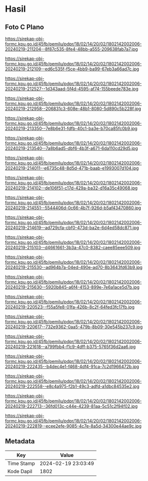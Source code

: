 # Hasil

## Foto C Plano

https://sirekap-obj-formc.kpu.go.id/45fb/pemilu/pdpr/18/02/14/20/02/1802142002006-20240219-211204--8f87c535-8fe4-48bb-a555-209638fab7a7.jpg

https://sirekap-obj-formc.kpu.go.id/45fb/pemilu/pdpr/18/02/14/20/02/1802142002006-20240219-212109--ed6c535f-f5ce-4bb9-ba99-67eb3a66ad7c.jpg

https://sirekap-obj-formc.kpu.go.id/45fb/pemilu/pdpr/18/02/14/20/02/1802142002006-20240219-212527--1d343aad-5f4d-4595-af74-155beede783e.jpg

https://sirekap-obj-formc.kpu.go.id/45fb/pemilu/pdpr/18/02/14/20/02/1802142002006-20240219-212958--206831c3-608e-48b1-8080-5d890c5b228f.jpg

https://sirekap-obj-formc.kpu.go.id/45fb/pemilu/pdpr/18/02/14/20/02/1802142002006-20240219-213350--7e8b6e31-fdfb-40c1-ba3e-b70ca85fc0b9.jpg

https://sirekap-obj-formc.kpu.go.id/45fb/pemilu/pdpr/18/02/14/20/02/1802142002006-20240219-213540--7a8b6ad5-dbf6-4b3f-a671-6da110cd29d5.jpg

https://sirekap-obj-formc.kpu.go.id/45fb/pemilu/pdpr/18/02/14/20/02/1802142002006-20240219-214011--e6735c48-8d5d-471b-baab-e1993007d104.jpg

https://sirekap-obj-formc.kpu.go.id/45fb/pemilu/pdpr/18/02/14/20/02/1802142002006-20240219-214102--de106f51-c17d-429a-ba32-d16a35c49068.jpg

https://sirekap-obj-formc.kpu.go.id/45fb/pemilu/pdpr/18/02/14/20/02/1802142002006-20240219-214551--5544406d-0c66-4b7f-926d-b5af43470860.jpg

https://sirekap-obj-formc.kpu.go.id/45fb/pemilu/pdpr/18/02/14/20/02/1802142002006-20240219-214619--ad729cfa-cbf0-473d-ba2e-6d4ed58dc871.jpg

https://sirekap-obj-formc.kpu.go.id/45fb/pemilu/pdpr/18/02/14/20/02/1802142002006-20240219-215103--d4661661-3b3a-47c0-8382-caee85eee509.jpg

https://sirekap-obj-formc.kpu.go.id/45fb/pemilu/pdpr/18/02/14/20/02/1802142002006-20240219-215530--ad964b7a-04ed-490e-ad70-8b3643fd63b9.jpg

https://sirekap-obj-formc.kpu.go.id/45fb/pemilu/pdpr/18/02/14/20/02/1802142002006-20240219-215630--5920b845-a6f4-4153-899e-7e6a1ace5d7b.jpg

https://sirekap-obj-formc.kpu.go.id/45fb/pemilu/pdpr/18/02/14/20/02/1802142002006-20240219-220523--f55a5fe8-01fa-426b-8c2f-64fed3fc17fb.jpg

https://sirekap-obj-formc.kpu.go.id/45fb/pemilu/pdpr/18/02/14/20/02/1802142002006-20240219-220617--732e9362-0aa5-479b-8b09-30e545b237c9.jpg

https://sirekap-obj-formc.kpu.go.id/45fb/pemilu/pdpr/18/02/14/20/02/1802142002006-20240219-221618--a799fbb4-f1c9-4dff-b375-5765f36d2aa6.jpg

https://sirekap-obj-formc.kpu.go.id/45fb/pemilu/pdpr/18/02/14/20/02/1802142002006-20240219-222435--b4dec4e1-f468-4df4-91ca-7c2d1966472b.jpg

https://sirekap-obj-formc.kpu.go.id/45fb/pemilu/pdpr/18/02/14/20/02/1802142002006-20240219-222558--e8c4a975-f2b1-49c3-adfd-a1dbc84535e2.jpg

https://sirekap-obj-formc.kpu.go.id/45fb/pemilu/pdpr/18/02/14/20/02/1802142002006-20240219-222713--36fd013c-c44e-4239-81aa-5c51c2f94f02.jpg

https://sirekap-obj-formc.kpu.go.id/45fb/pemilu/pdpr/18/02/14/20/02/1802142002006-20240219-222819--ecee2efe-9085-4c7e-8a5d-34300e44ae9c.jpg


## Metadata

| Key        | Value               |
| ---------- | ------------------- |
| Time Stamp | 2024-02-19 23:03:49 |
| Kode Dapil | 1802                |



